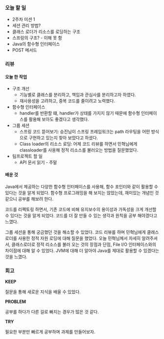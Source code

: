 ### 오늘 할 일

- 2주차 미션 1
- 세션 관리 방법?
- 클래스 로더가 리소스를 로딩하는 구조
- 스프링의 구조? - 이해 못 함
- Java의 함수형 인터페이스
- POST 메서드
### 리뷰

#### 오늘 한 작업

- 구조 개선
	- 기능별로 클래스를 분리하고, 책임과 관심사를 분리하고자 하였다.
	- 재사용성을 고려하고, 중복 코드를 줄이려고 노력했다.
- 함수형 인터페이스
	- handler를 반환할 떄, handler가 상태를 가지지 않기 때문에 함수형 인터페이스를 활용해 보아도 좋겠다고 생각했다.
- 그룹 세션
	- 스프링 코드 뜯어보기: 승진님이 스프링 프레임워크는 path 라우팅을 어떤 방식으로 구현하고 있는지 찾아 보았다고 하셨다.
	- Class loader의 리소스 로딩: 어제 코드 리뷰를 하면서 민혁님에게 classloader를 사용해 정적 리소스를 불러오는 방법을 질문했었다. 
- 팀프로젝트 할 일
	- API 문서 읽기 - 주말

#### 배운 것

Java에서 제공하는 다양한 함수형 인터페이스를 사용해, 함수 포인터와 같이 활용할 수 있다는 것을 알게 되었다. 함수형 프로그래밍을 해 보지는 않았는데, 재미있는 개념인 것 같으니 공부를 해보려 한다.

코드를 리펙토링 하면서, 기존 코드에 비해 유지보수의 용이성과 가독성을 크게 개선할 수 있다는 것을 알게 되었다. 코드를 더 잘 만들 수 있는 생각과 원칙을 공부 해야겠다고 느꼈다.

그룹 세션을 통해 궁금했던 것을 해소할 수 있었다. 코드 리뷰를 하며 민혁님에게 클래스로더를 사용한 정적 자원 로딩에 대해 질문을 했었다. 오늘 민혁님께서 자세히 알려주셔서, 클래스로더로 정적 리소스를 불러 오는 것의 장점과 단점, File I/O 인터페이스와의 차이점에 대해 알 수 있었다. JVM에 대해 더 알아야 Java를 제대로 활용할 수 있겠다는 것을 느꼈다.

### 회고

**KEEP**

질문을 통해 새로운 지식을 배울 수 있었다.

**PROBLEM**

공부를 하다가 다른 길로 빠지는 경우가 많은 것 같다.

**TRY**

필요한 부분만 빠르게 공부하며 과제를 만들어보자.


